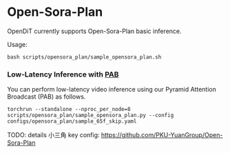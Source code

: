# Open-Sora-Plan

OpenDiT currently supports Open-Sora-Plan basic inference.

Usage:

```
bash scripts/opensora_plan/sample_opensora_plan.sh
```

### Low-Latency Inference with [PAB](./docs/pab.md)

You can perform low-latency video inference using our Pyramid Attention Broadcast (PAB) as follows.

```shell
torchrun --standalone --nproc_per_node=8 scripts/opensora_plan/sample_opensora_plan.py --config configs/opensora_plan/sample_65f_skip.yaml
```


TODO: details
小三角
key config: https://github.com/PKU-YuanGroup/Open-Sora-Plan
